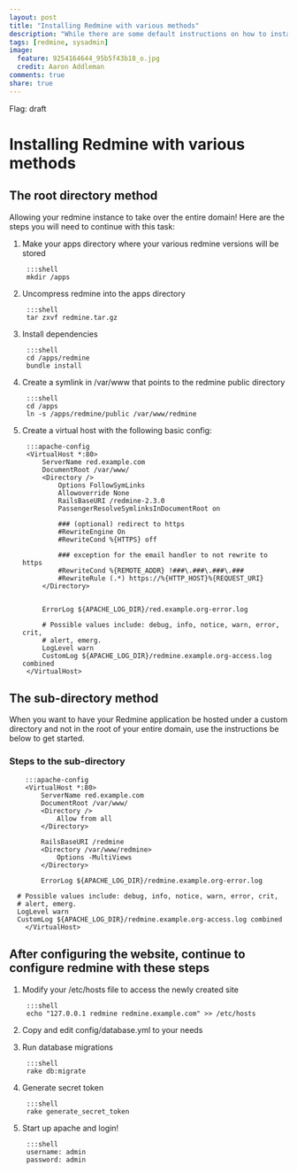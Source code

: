 ```yaml
---
layout: post
title: "Installing Redmine with various methods"
description: "While there are some default instructions on how to install Redmine, I needed a document to list some of the methods available besides the default."
tags: [redmine, sysadmin]
image:
  feature: 9254164644_95b5f43b18_o.jpg
  credit: Aaron Addleman
comments: true
share: true
---
```

Flag: draft

# Installing Redmine with various methods

## The root directory method

Allowing your redmine instance to take over the entire domain! Here are the steps you will need to continue with this task:



1. Make your apps directory where your various redmine versions will be stored

		:::shell
		mkdir /apps

1. Uncompress redmine into the apps directory

	    :::shell
	    tar zxvf redmine.tar.gz

1. Install dependencies

		:::shell
		cd /apps/redmine
		bundle install

1. Create a symlink in /var/www that points to the redmine public directory

		:::shell
		cd /apps
		ln -s /apps/redmine/public /var/www/redmine

1. Create a virtual host with the following basic config:

		:::apache-config
		<VirtualHost *:80>
			ServerName red.example.com
			DocumentRoot /var/www/
			<Directory />
				Options FollowSymLinks
				Allowoverride None
				RailsBaseURI /redmine-2.3.0
				PassengerResolveSymlinksInDocumentRoot on

				### (optional) redirect to https
		        #RewriteEngine On
    		 	#RewriteCond %{HTTPS} off

      			### exception for the email handler to not rewrite to https
      			#RewriteCond %{REMOTE_ADDR} !###\.###\.###\.###
      			#RewriteRule (.*) https://%{HTTP_HOST}%{REQUEST_URI}
			</Directory>


			ErrorLog ${APACHE_LOG_DIR}/red.example.org-error.log

      		# Possible values include: debug, info, notice, warn, error, crit,
      		# alert, emerg.
      		LogLevel warn
      		CustomLog ${APACHE_LOG_DIR}/redmine.example.org-access.log combined
		</VirtualHost>


## The sub-directory method

When you want to have your Redmine application be hosted under a custom directory and not in the root of your entire domain, use the instructions be below to get started.

### Steps to the sub-directory

		:::apache-config
		<VirtualHost *:80>
			ServerName red.example.com
			DocumentRoot /var/www/
			<Directory />
				Allow from all
			</Directory>
			
			RailsBaseURI /redmine
			<Directory /var/www/redmine>
				Options -MultiViews
			</Directory>

			ErrorLog ${APACHE_LOG_DIR}/redmine.example.org-error.log

      # Possible values include: debug, info, notice, warn, error, crit,
      # alert, emerg.
      LogLevel warn
      CustomLog ${APACHE_LOG_DIR}/redmine.example.org-access.log combined
		</VirtualHost>




## After configuring the website, continue to configure redmine with these steps

1. Modify your /etc/hosts file to access the newly created site

		:::shell
		echo "127.0.0.1 redmine redmine.example.com" >> /etc/hosts

1. Copy and edit config/database.yml to your needs

1. Run database migrations

		:::shell
		rake db:migrate

1. Generate secret token

		:::shell
		rake generate_secret_token

1. Start up apache and login!

		:::shell
		username: admin
		password: admin

